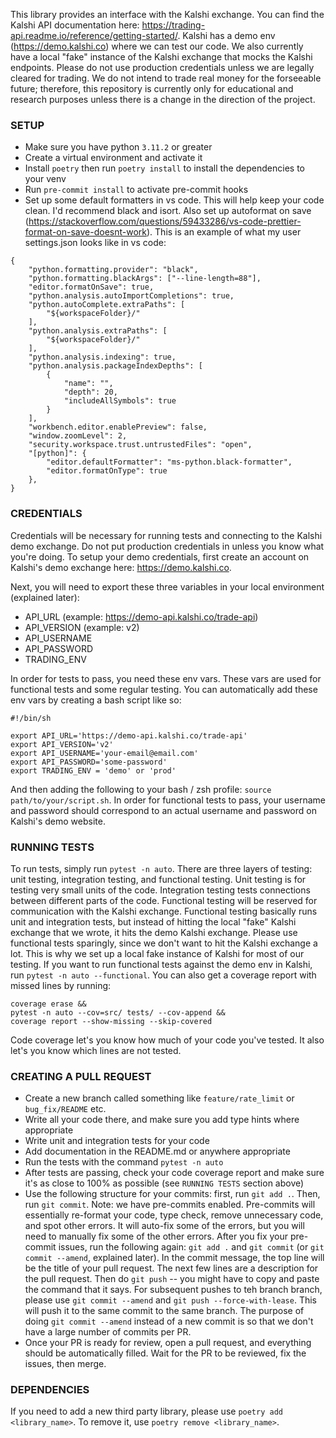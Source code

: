This library provides an interface with the Kalshi exchange. You can find the Kalshi API
documentation here: https://trading-api.readme.io/reference/getting-started/.
Kalshi has a demo env (https://demo.kalshi.co) where we can test our code.
We also currently have a local "fake" instance of the Kalshi exchange that mocks the Kalshi
endpoints. Please do not use production credentials unless we are legally cleared for trading.
We do not intend to trade real money for the forseeable future; therefore, this repository
is currently only for educational and research purposes unless there is a change in the
direction of the project.

### SETUP

- Make sure you have python `3.11.2` or greater
- Create a virtual environment and activate it
- Install `poetry` then run `poetry install` to install the dependencies to your venv
- Run `pre-commit install` to activate pre-commit hooks
- Set up some default formatters in vs code. This will help keep your code clean. I'd recommend black and isort. Also set up autoformat on save (https://stackoverflow.com/questions/59433286/vs-code-prettier-format-on-save-doesnt-work). This is an example of what my user settings.json looks like in vs code:

```
{
    "python.formatting.provider": "black",
    "python.formatting.blackArgs": ["--line-length=88"],
    "editor.formatOnSave": true,
    "python.analysis.autoImportCompletions": true,
    "python.autoComplete.extraPaths": [
        "${workspaceFolder}/"
    ],
    "python.analysis.extraPaths": [
        "${workspaceFolder}/"
    ],
    "python.analysis.indexing": true,
    "python.analysis.packageIndexDepths": [
        {
            "name": "",
            "depth": 20,
            "includeAllSymbols": true
        }
    ],
    "workbench.editor.enablePreview": false,
    "window.zoomLevel": 2,
    "security.workspace.trust.untrustedFiles": "open",
    "[python]": {
        "editor.defaultFormatter": "ms-python.black-formatter",
        "editor.formatOnType": true
    },
}
```

### CREDENTIALS

Credentials will be necessary for running tests and connecting to the Kalshi demo exchange.
Do not put production credentials in unless you know what you're doing.
To setup your demo credentials, first create an account on Kalshi's demo exchange here:
https://demo.kalshi.co.

Next, you will need to export these three variables in your local environment (explained later):

- API_URL (example: https://demo-api.kalshi.co/trade-api)
- API_VERSION (example: v2)
- API_USERNAME
- API_PASSWORD
- TRADING_ENV

In order for tests to pass, you need these env vars. These vars are used for functional
tests and some regular testing. You can automatically add these env vars
by creating a bash script like so:

```
#!/bin/sh

export API_URL='https://demo-api.kalshi.co/trade-api'
export API_VERSION='v2'
export API_USERNAME='your-email@email.com'
export API_PASSWORD='some-password'
export TRADING_ENV = 'demo' or 'prod'
```

And then adding the following to your bash / zsh profile: `source path/to/your/script.sh`.
In order for functional tests to pass, your username and password should correspond to
an actual username and password on Kalshi's demo website.

### RUNNING TESTS

To run tests, simply run `pytest -n auto`. There are three layers of testing: unit testing, integration testing,
and functional testing. Unit testing is for testing very small units of the code. Integration testing tests
connections between different parts of the code. Functional testing will be reserved for communication with
the Kalshi exchange. Functional testing basically runs unit and integration tests, but instead of hitting
the local "fake" Kalshi exchange that we wrote, it hits the demo Kalshi exchange. Please use functional tests
sparingly, since we don't want to hit the Kalshi exchange a lot. This is why we set up a local fake instance
of Kalshi for most of our testing. If you want to run functional tests against the demo env in Kalshi,
run `pytest -n auto --functional`. You can also get a coverage report with missed lines by running:

```
coverage erase &&
pytest -n auto --cov=src/ tests/ --cov-append &&
coverage report --show-missing --skip-covered
```

Code coverage let's you know how much of your code you've tested. It also let's you know which lines are not tested.

### CREATING A PULL REQUEST

- Create a new branch called something like `feature/rate_limit` or `bug_fix/README` etc.
- Write all your code there, and make sure you add type hints where appropriate
- Write unit and integration tests for your code
- Add documentation in the README.md or anywhere appropriate
- Run the tests with the command `pytest -n auto`
- After tests are passing, check your code coverage report and make sure it's as close to 100% as possible (see `RUNNING TESTS` section above)
- Use the following structure for your commits: first, run `git add .`. Then, run `git commit`. Note: we have pre-commits enabled. Pre-commits
  will essentially re-format your code, type check, remove unnecessary code, and spot other errors. It will auto-fix some of the errors, but you
  will need to manually fix some of the other errors. After you fix your pre-commit issues, run the following again: `git add .` and `git commit`
  (or `git commit --amend`, explained later). In the commit message, the top line will be the title of your pull request. The next few lines
  are a description for the pull request. Then do `git push` -- you might have to copy and paste the command that it says. For subsequent
  pushes to teh branch branch, please use `git commit --amend` and `git push --force-with-lease`. This will push it to the same commit to the same branch.
  The purpose of doing `git commit --amend` instead of a new commit is so that we don't have a large number of commits per PR.
- Once your PR is ready for review, open a pull request, and everything should be automatically filled. Wait for the PR to be reviewed, fix the issues, then merge.

### DEPENDENCIES

If you need to add a new third party library, please use `poetry add <library_name>`. To remove it, use `poetry remove <library_name>`.
